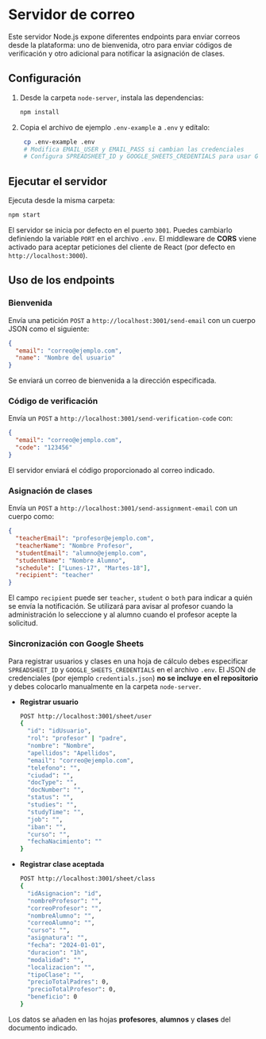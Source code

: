 # Servidor de correo

Este servidor Node.js expone diferentes endpoints para enviar correos desde la plataforma: uno de bienvenida, otro para enviar códigos de verificación y otro adicional para notificar la asignación de clases.

## Configuración

1. Desde la carpeta `node-server`, instala las dependencias:
   ```bash
   npm install
   ```
2. Copia el archivo de ejemplo `.env-example` a `.env` y edítalo:
   ```bash
    cp .env-example .env
    # Modifica EMAIL_USER y EMAIL_PASS si cambian las credenciales
    # Configura SPREADSHEET_ID y GOOGLE_SHEETS_CREDENTIALS para usar Google Sheets
    ```

## Ejecutar el servidor

Ejecuta desde la misma carpeta:

```bash
npm start
```

El servidor se inicia por defecto en el puerto `3001`. Puedes cambiarlo definiendo la variable `PORT` en el archivo `.env`.
El middleware de **CORS** viene activado para aceptar peticiones del cliente de React (por defecto en `http://localhost:3000`).

## Uso de los endpoints

### Bienvenida

Envía una petición `POST` a `http://localhost:3001/send-email` con un cuerpo JSON como el siguiente:

```json
{
  "email": "correo@ejemplo.com",
  "name": "Nombre del usuario"
}
```

Se enviará un correo de bienvenida a la dirección especificada.

### Código de verificación

Envía un `POST` a `http://localhost:3001/send-verification-code` con:

```json
{
  "email": "correo@ejemplo.com",
  "code": "123456"
}
```

El servidor enviará el código proporcionado al correo indicado.

### Asignación de clases

Envía un `POST` a `http://localhost:3001/send-assignment-email` con un cuerpo como:

```json
{
  "teacherEmail": "profesor@ejemplo.com",
  "teacherName": "Nombre Profesor",
  "studentEmail": "alumno@ejemplo.com",
  "studentName": "Nombre Alumno",
  "schedule": ["Lunes-17", "Martes-18"],
  "recipient": "teacher"
}
```

El campo `recipient` puede ser `teacher`, `student` o `both` para indicar a quién se envía la notificación.
Se utilizará para avisar al profesor cuando la administración lo seleccione y al alumno cuando el profesor acepte la solicitud.

### Sincronización con Google Sheets

Para registrar usuarios y clases en una hoja de cálculo debes especificar
`SPREADSHEET_ID` y `GOOGLE_SHEETS_CREDENTIALS` en el archivo `.env`. El JSON de
credenciales (por ejemplo `credentials.json`) **no se incluye en el repositorio**
y debes colocarlo manualmente en la carpeta `node-server`.

* **Registrar usuario**

  ```bash
  POST http://localhost:3001/sheet/user
  {
    "id": "idUsuario",
    "rol": "profesor" | "padre",
    "nombre": "Nombre",
    "apellidos": "Apellidos",
    "email": "correo@ejemplo.com",
    "telefono": "",
    "ciudad": "",
    "docType": "",
    "docNumber": "",
    "status": "",
    "studies": "",
    "studyTime": "",
    "job": "",
    "iban": "",
    "curso": "",
    "fechaNacimiento": ""
  }
  ```

* **Registrar clase aceptada**

  ```bash
  POST http://localhost:3001/sheet/class
  {
    "idAsignacion": "id",
    "nombreProfesor": "",
    "correoProfesor": "",
    "nombreAlumno": "",
    "correoAlumno": "",
    "curso": "",
    "asignatura": "",
    "fecha": "2024-01-01",
    "duracion": "1h",
    "modalidad": "",
    "localizacion": "",
    "tipoClase": "",
    "precioTotalPadres": 0,
    "precioTotalProfesor": 0,
    "beneficio": 0
  }
  ```

Los datos se añaden en las hojas **profesores**, **alumnos** y **clases** del
documento indicado.
